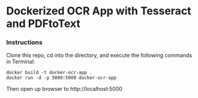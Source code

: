 # Dockerized OCR App with Tesseract and PDFtoText

### Instructions

Clone this repo, cd into the directory, and execute the following commands in Terminal:

```
docker build -t docker-ocr-app .
docker run -d -p 5000:5000 docker-ocr-app
```
Then open up browser to http://localhost:5000


